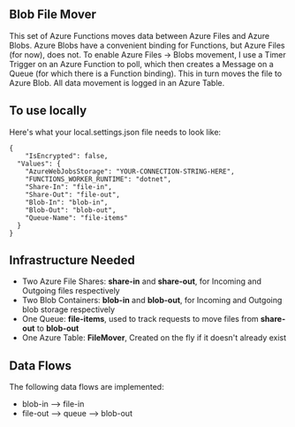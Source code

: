 ﻿## Blob File Mover
This set of Azure Functions moves data between Azure Files and Azure Blobs. Azure Blobs have a convenient binding for Functions, but Azure Files (for now), does not. 
To enable Azure Files -> Blobs movement, I use a Timer Trigger on an Azure Function to poll, which then creates a Message on a Queue (for which there is a Function binding). This in turn
moves the file to Azure Blob. All data movement is logged in an Azure Table.

## To use locally
Here's what your local.settings.json file needs to look like:
```
{
    "IsEncrypted": false,
  "Values": {
    "AzureWebJobsStorage": "YOUR-CONNECTION-STRING-HERE",
    "FUNCTIONS_WORKER_RUNTIME": "dotnet",
    "Share-In": "file-in",
    "Share-Out": "file-out",
    "Blob-In": "blob-in",
    "Blob-Out": "blob-out",
    "Queue-Name": "file-items"
  }
}
```

## Infrastructure Needed
- Two Azure File Shares: __share-in__ and __share-out__, for Incoming and Outgoing files respectively
- Two Blob Containers: __blob-in__ and __blob-out__, for  Incoming and Outgoing blob storage respectively
- One Queue:  __file-items__, used to track requests to move files from __share-out__ to __blob-out__
- One Azure Table: __FileMover__, Created on the fly if it doesn't already exist

## Data Flows
The following data flows are implemented:
- blob-in --> file-in
- file-out --> queue --> blob-out